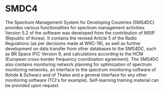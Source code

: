 # SMDC4
The Spectrum Management System for Developing Countries (SMS4DC) provides various functionalities for spectrum management activities. Version 5.2 of the software was developed from the contribution of MSIP (Republic of Korea). It contains the revised Article 5 of the Radio Regulations (as per decisions made at WRC-19), as well as further development on data transfer from other databases to the SMS4DC, such as BR Space IFIC Version 9, and calculations according to the HCM (European cross-border frequency coordination agreement).
The SMS4DC also contains monitoring network planning for optimization of spectrum monitoring networks, an interface to the spectrum monitoring software of Rohde & Schwarz and of Thales and a general interface for any other monitoring software (TCI's for example).
Self-learning training material can be provided upon request.
